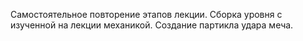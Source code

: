 Самостоятельное повторение этапов лекции.
Сборка уровня с изученной на лекции механикой.
Создание партикла удара меча.
